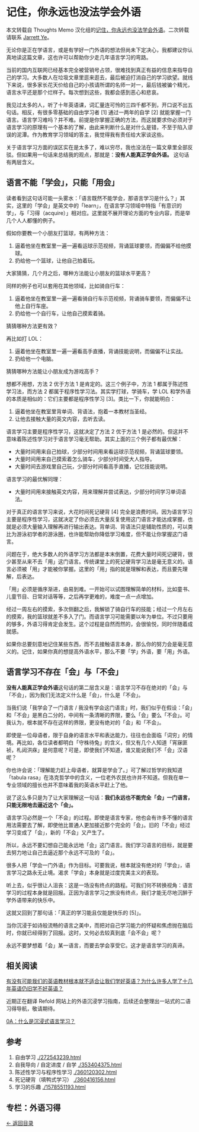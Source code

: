 # 记住，你永远也没法学会外语

本文转载自 Thoughts Memo 汉化组的[记住，你永远也没法学会外语](https://l-m-sherlock.github.io/ZhiHuArchive/564422318.html)。二次转载请联系 [Jarrett Ye](https://github.com/L-M-Sherlock)。

无论你是正在学语言，或是有学好一门外语的想法但尚未下定决心，我都建议你认真地读这篇文章，这也许可以帮助你少走几年语言学习的弯路。

当前的国内互联网已经基本完全被营销号占领，很难找到真正有益的信息来指导自己的学习。大多数人在垃圾文章里逛来逛去，最后被迫打消自己的学习欲望。就线下来说，很多家长花天价给自己的小孩请所谓的名师一对一，最后钱被骗个精光，语言水平还是那个烂样子。每次想到这些，我都会感到恶心和悲哀。

我见过太多的人，听了十年英语课，词汇量连可怜的三四千都不到，开口说不出五句话。相反，有很多零基础的自由学习者 [1] 通过一两年的自学 [2] 就能掌握一门语言。语言学习难吗？并不难。前提是你掌握正确的方法，而这就要求你必须对于语言学习的原理有一个基本的了解，由此来判断什么是对什么是错，不至于陷入谬误的泥潭。作为教育学习领域的答主，我觉得我有责任给大家谈这些。

关于语言学习方面的误区实在是太多了，难以穷尽，我也没法在一篇文章里全部反驳。但如果用一句话来总结我的观点，那就是：**没有人能真正学会外语。** 这句话有两层含义。

## 语言不能「学会」，只能「用会」

读者看到这句话可能一头雾水：「语言既然不能学会，那语言学习是什么？」其实，这里的「学会」是英文中的「learn」，在语言学习领域中特指「有意识的学」，与「习得（acquire）」相对应。这里就不展开理论方面的专业内容，而是举几个人人都懂的例子。

假如你要教一个小朋友打篮球，有两种方法：

1. 逼着他坐在教室里一遍一遍看运球示范视频，背诵篮球要领，而偏偏不给他摸球。
2. 扔给他一个篮球，让他自己拍着玩。

大家猜猜，几个月之后，哪种方法能让小朋友的篮球水平更高？

同样的例子也可以套用在其他领域，比如骑自行车：

1. 逼着他坐在教室里一遍一遍看骑自行车示范视频，背诵骑车要领，而偏偏不让他上自行车座。
2. 扔给他一个自行车，让他自己摸索着骑。

猜猜哪种方法更有效？

再比如打 LOL：

1. 逼着他坐在教室里一遍一遍看高手直播，背诵技能说明，而偏偏不让实战。
2. 扔给他一个电脑。

猜猜哪种方法能让小朋友成为游戏高手？

想都不用想，方法 2 优于方法 1 是肯定的。这三个例子中，方法 1 都属于陈述性学习法，而方法 2 都属于程序性学习法。其实学打球，学骑车，学 LOL 和学外语的本质是相似的：它们主要都是程序性学习 [3]。类比一下，你就能明白：

1. 逼着他坐在教室里背单词、背语法，抱着一本教材当圣经。
2. 让他去接触大量的英文内容，去听去读。

语言学习主要是程序性学习，这就决定了方法 2 优于方法 1 是必然的。但这并不意味着陈述性学习对于语言学习毫无帮助。其实上面的三个例子都有最优解：

- 大量时间用来自己拍球，少部分时间用来看运球示范视频，背诵篮球要领。
- 大量时间用来自己摸索着怎么骑车，少部分时间受大人指导。
- 大量时间去游戏里自己玩，少部分时间看高手直播，记忆技能说明。

语言学习的最优解同理：

- 大量时间用来接触英文内容，用来理解并尝试表达，少部分时间学习单词语法。

对于真正的语言学习来说，大花时间死记硬背 [4] 完全是浪费时间。因为语言学习主要是程序性学习，这就决定了你必须去大量反复使用这门语言才能达成掌握，也就是必须大量输入理解再进行输出表达。背单词、背语法只是辅助性质的，可以类比为游泳初学者的游泳圈，也许能帮助你降低学习难度，但不能让你掌握这门语言。

问题在于，绝大多数人的外语学习方法都是本末倒置，花费大量时间死记硬背，很少甚至从来不去「用」这门语言。传统课堂上的死记硬背学习法是毫无意义的。语言必须被「用」才能被你掌握。这里的「用」指的就是理解和表达，而且要先理解，后表达。

「用」必须是循序渐进，由易到难。一开始可以试图理解简单的材料，比如童书、儿童节目、日常对话等等，之后再学更难的，难度一点一点增加。

经过一周左右的摸索，多次侧翻之后，我解锁了骑自行车的技能；经过一个月左右的摸索，我的篮球就差不多入了门。而语言学习可能需要以年为单位。不过只要用的够多，外语习得肯定会发生。这个过程是自然而然的，会很愉悦，同时伴随着成就感。

如果你总要刻意地记住某些东西，而不去接触语言本身，那么你的努力会是毫无意义的。记住，如果你真的想提高外语水平，那么不要「学」外语，要「用」外语。

## 语言学习不存在「会」与「不会」

**没有人能真正学会外语**这句话的第二层含义是：语言学习不存在绝对的「会」与「不会」，因为我们无法定义什么是「会」，什么是「不会」。

当我们说「我学会了一门语言 / 我没有学会这门语言」时，我们似乎在假设：「会」和「不会」是黑白二分的，中间有一条清晰的界限，要么「会」要么「不会」。可我认为，根本就不存在这样的界限，更没有绝对的「会」和「不会」。

即使是一位母语者，限于自身的语言水平和表达能力，往往也会面临「词穷」的情境。再比如，各位读者都明白「守株待兔」的含义，但又有几个人知道「宵寐匪祯，札闼洪庥」是何意呢？可是，即使我们不知道，谁又能说我们不「会」汉语呢？

你也许会说：「理解能力赶上母语者，就算是学会了。」可了解过哲学的我知道「tabula rasa」在洛克哲学中的含义，一位老外农民也许并不知道。但我在单一专业领域的擅长也并不意味着我的英语水平赶上了他。

说了这么多只是为了让大家理解这一句话：**我们永远也不能完全「会」一门语言，只能无限地去逼近这个「会」。**

语言学习必然是一个「不会」的过程。即使是语言专家，他也会有许多不懂的语言用法需要去了解，即使他比普通人更加接近那个完全的「会」。旧的「不会」经过学习变成了「会」，新的「不会」又产生了。

所以，永远不要幻想自己能永远地「会」这门语言。我们学习语言的目标，就是要去努力地让自己去逼近那个永远不可及的「会」。

很多人把「学会一门外语」作为目标。可要我说，根本就没有绝对的「学会」，语言学习之路永无止境。渴求「学会」本身就是过度完美主义的表现。

听上去，似乎很让人沮丧：这是一场没有终点的路程。可我们何不转换视角：语言学习的过程本身就是回报。正因为语言学习之旅没有终点，我们才能无尽地沉醉于学外语带来的快乐中。

这就又回到了那句话：「真正的学习能且仅能是快乐的 [5]」。

当你沉浸于如诗般流畅的语言之美中，而把对自己学习能力的怀疑和焦虑抛在脑后时，你就已经得到了回报。这时，又何必去较真到底「会不会」呢？

永远不要梦想着「会」某一语言，而要去学会享受它。这才是语言学习的真谛。

## 相关阅读

[有没有可能我们的英语教材根本就不适合让我们学好英语？](https://l-m-sherlock.github.io/ZhiHuArchive/2583231987.html)[为什么许多人学了十几年英语仍旧学不好英语？](https://l-m-sherlock.github.io/ZhiHuArchive/2386164401.html)

近期正在翻译 Refold 网站上的外语沉浸学习指南，后续还会整理出一站式的二语习得导航，敬请期待。

[0A：什么是沉浸式语言学习？](https://l-m-sherlock.github.io/ZhiHuArchive/563595807.html)

## 参考

1. 自由学习 [./272543239.html](https://l-m-sherlock.github.io/ZhiHuArchive/272543239.html)
2. 自我导向 / 自定进度 / 自学 [./353404375.html](https://l-m-sherlock.github.io/ZhiHuArchive/353404375.html)
3. 陈述性学习与程序性学习 [./360120302.html](https://l-m-sherlock.github.io/ZhiHuArchive/360120302.html)
4. 死记硬背（填鸭式学习） [./360416156.html](https://l-m-sherlock.github.io/ZhiHuArchive/360416156.html)
5. 学习的乐趣 [./1578551193.html](https://l-m-sherlock.github.io/ZhiHuArchive/1578551193.html)

## 专栏：外语习得

[← 返回目录](https://l-m-sherlock.github.io/ZhiHuArchive/)
